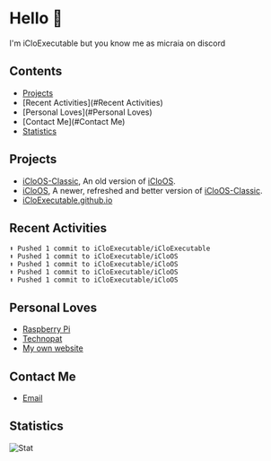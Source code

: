 # Hello 👋

I'm iCloExecutable but you know me as micraia on discord

## Contents
- [Projects](#projects)
- [Recent Activities](#Recent Activities)
- [Personal Loves](#Personal Loves)
- [Contact Me](#Contact Me)
- [Statistics](#Statistics)


## Projects
* [iCloOS-Classic](https://github.com/iCloExecutable/iCloOS-Classic), An old version of [iCloOS](https://github.com/iCloExecutable/iCloOS).
* [iCloOS](https://github.com/iCloExecutable/iCloOS), A newer, refreshed and better version of [iCloOS-Classic](https://github.com/iCloExecutable/iCloOS-Classic).
* [iCloExecutable.github.io](https://github.com/iCloExecutable/iCloExecutable.github.io)

## Recent Activities
```
⬆️ Pushed 1 commit to iCloExecutable/iCloExecutable
⬆️ Pushed 1 commit to iCloExecutable/iCloOS
⬆️ Pushed 1 commit to iCloExecutable/iCloOS
⬆️ Pushed 1 commit to iCloExecutable/iCloOS
⬆️ Pushed 1 commit to iCloExecutable/iCloOS
```
## Personal Loves
* [Raspberry Pi](https://www.raspberrypi.org)
* [Technopat](https://www.technopat.net)
* [My own website](https://iclostudios.ml)

## Contact Me
* [Email](mailto:er3es6666@protonmail.ch)

## Statistics
![Stat](https://github-readme-stats.vercel.app/api?username=icloexecutable&show_icons=true&hide_border=true&count_private=true&theme=dracula)
